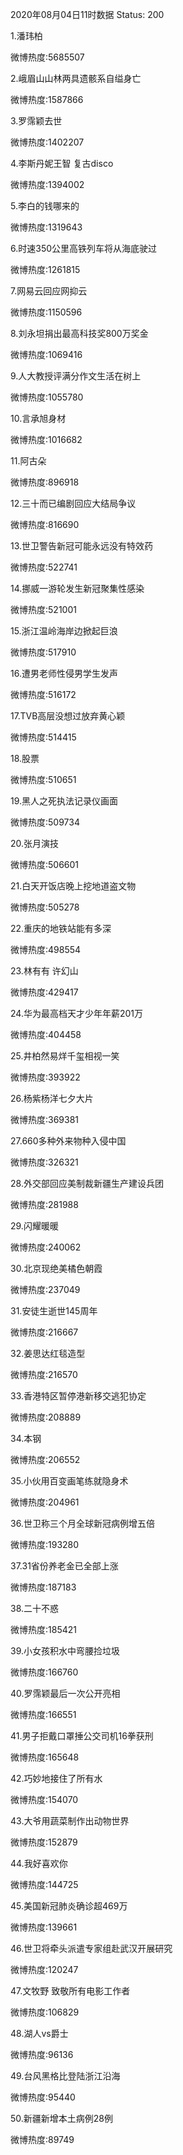 2020年08月04日11时数据
Status: 200

1.潘玮柏

微博热度:5685507

2.峨眉山山林两具遗骸系自缢身亡

微博热度:1587866

3.罗霈颖去世

微博热度:1402207

4.李斯丹妮王智 复古disco

微博热度:1394002

5.李白的钱哪来的

微博热度:1319643

6.时速350公里高铁列车将从海底驶过

微博热度:1261815

7.网易云回应网抑云

微博热度:1150596

8.刘永坦捐出最高科技奖800万奖金

微博热度:1069416

9.人大教授评满分作文生活在树上

微博热度:1055780

10.言承旭身材

微博热度:1016682

11.阿古朵

微博热度:896918

12.三十而已编剧回应大结局争议

微博热度:816690

13.世卫警告新冠可能永远没有特效药

微博热度:522741

14.挪威一游轮发生新冠聚集性感染

微博热度:521001

15.浙江温岭海岸边掀起巨浪

微博热度:517910

16.遭男老师性侵男学生发声

微博热度:516172

17.TVB高层没想过放弃黄心颖

微博热度:514415

18.股票

微博热度:510651

19.黑人之死执法记录仪画面

微博热度:509734

20.张月演技

微博热度:506601

21.白天开饭店晚上挖地道盗文物

微博热度:505278

22.重庆的地铁站能有多深

微博热度:498554

23.林有有 许幻山

微博热度:429417

24.华为最高档天才少年年薪201万

微博热度:404458

25.井柏然易烊千玺相视一笑

微博热度:393922

26.杨紫杨洋七夕大片

微博热度:369381

27.660多种外来物种入侵中国

微博热度:326321

28.外交部回应美制裁新疆生产建设兵团

微博热度:281988

29.闪耀暖暖

微博热度:240062

30.北京现绝美橘色朝霞

微博热度:237049

31.安徒生逝世145周年

微博热度:216667

32.姜思达红毯造型

微博热度:216570

33.香港特区暂停港新移交逃犯协定

微博热度:208889

34.本钢

微博热度:206552

35.小伙用百变画笔练就隐身术

微博热度:204961

36.世卫称三个月全球新冠病例增五倍

微博热度:193280

37.31省份养老金已全部上涨

微博热度:187183

38.二十不惑

微博热度:185421

39.小女孩积水中弯腰捡垃圾

微博热度:166760

40.罗霈颖最后一次公开亮相

微博热度:166551

41.男子拒戴口罩捶公交司机16拳获刑

微博热度:165648

42.巧妙地接住了所有水

微博热度:154070

43.大爷用蔬菜制作出动物世界

微博热度:152879

44.我好喜欢你

微博热度:144725

45.美国新冠肺炎确诊超469万

微博热度:139661

46.世卫将牵头派遣专家组赴武汉开展研究

微博热度:120247

47.文牧野 致敬所有电影工作者

微博热度:106829

48.湖人vs爵士

微博热度:96136

49.台风黑格比登陆浙江沿海

微博热度:95440

50.新疆新增本土病例28例

微博热度:89749


